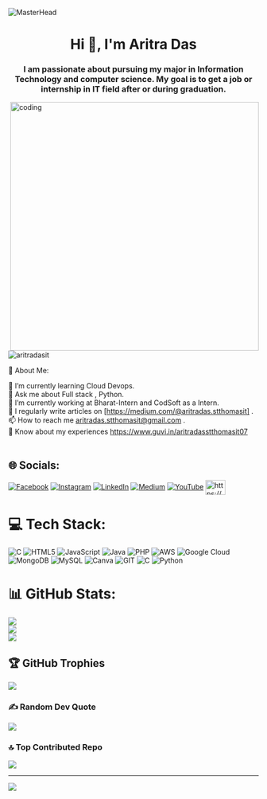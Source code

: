 
![MasterHead](https://media.licdn.com/dms/image/D4D16AQFO4X5iZa2exA/profile-displaybackgroundimage-shrink_350_1400/0/1694714741947?e=1700092800&v=beta&t=Z-xslfazgaihjpsB8fx13eJm4l7kAr9JahZAm9baVOU)

<h1 align="center">Hi 👋, I'm Aritra Das</h1>
<h3 align="center">I am passionate about pursuing my major in Information Technology and computer science. My goal is to get a job or internship in IT field after or during graduation.</h3>

<img align="right" alt="coding" width="500"  hight="400" src="https://webcoder.co.in/wp-content/uploads/2021/04/website.gif">
 
<p align="left"> <img src="https://komarev.com/ghpvc/?username=aritradasit&label=Profile%20views&color=0e75b6&style=flat" alt="aritradasit" /> </p>


💫 About Me:

🌱 I’m currently learning Cloud Devops.<br>
💬 Ask me about Full stack , Python.<br>
🔭 I’m currently working at Bharat-Intern and CodSoft  as a Intern.
<br>📝 I regularly write articles on [https://medium.com/@aritradas.stthomasit] .
<br>📫 How to reach me aritradas.stthomasit@gmail.com .
<br>📄 Know about my experiences https://www.guvi.in/aritradasstthomasit07<br><br>


## 🌐 Socials:
[![Facebook](https://img.shields.io/badge/Facebook-%231877F2.svg?logo=Facebook&logoColor=white)](https://facebook.com/https://www.facebook.com/addas.mahi) [![Instagram](https://img.shields.io/badge/Instagram-%23E4405F.svg?logo=Instagram&logoColor=white)](https://instagram.com/https://www.instagram.com/aritradas2001/) [![LinkedIn](https://img.shields.io/badge/LinkedIn-%230077B5.svg?logo=linkedin&logoColor=white)](https://linkedin.com/in/https://www.linkedin.com/in/aritra-das-02094a220/) [![Medium](https://img.shields.io/badge/Medium-12100E?logo=medium&logoColor=white)](https://medium.com/@https://medium.com/@aritradas.stthomasit) [![YouTube](https://img.shields.io/badge/YouTube-%23FF0000.svg?logo=YouTube&logoColor=white)](https://youtube.com/@https://www.youtube.com/@bisoycholochitro) 
<a href="https://www.hackerrank.com/rangitpartha" target="blank"><img align="center" src="https://raw.githubusercontent.com/rahuldkjain/github-profile-readme-generator/master/src/images/icons/Social/hackerrank.svg" alt="https://www.hackerrank.com/rangitpartha" height="30" width="40" /></a>

# 💻 Tech Stack:
![C](https://img.shields.io/badge/c-%2300599C.svg?style=for-the-badge&logo=c&logoColor=white) ![HTML5](https://img.shields.io/badge/html5-%23E34F26.svg?style=for-the-badge&logo=html5&logoColor=white) ![JavaScript](https://img.shields.io/badge/javascript-%23323330.svg?style=for-the-badge&logo=javascript&logoColor=%23F7DF1E) ![Java](https://img.shields.io/badge/java-%23ED8B00.svg?style=for-the-badge&logo=java&logoColor=white) ![PHP](https://img.shields.io/badge/php-%23777BB4.svg?style=for-the-badge&logo=php&logoColor=white) ![AWS](https://img.shields.io/badge/AWS-%23FF9900.svg?style=for-the-badge&logo=amazon-aws&logoColor=white) ![Google Cloud](https://img.shields.io/badge/Google%20Cloud-%234285F4.svg?style=for-the-badge&logo=google-cloud&logoColor=white) ![MongoDB](https://img.shields.io/badge/MongoDB-%234ea94b.svg?style=for-the-badge&logo=mongodb&logoColor=white) ![MySQL](https://img.shields.io/badge/mysql-%2300f.svg?style=for-the-badge&logo=mysql&logoColor=white) ![Canva](https://img.shields.io/badge/Canva-%2300C4CC.svg?style=for-the-badge&logo=Canva&logoColor=white) ![GIT](https://img.shields.io/badge/Git-fc6d26?style=for-the-badge&logo=git&logoColor=white) ![C](https://img.shields.io/badge/c-%2300599C.svg?style=for-the-badge&logo=c&logoColor=white) ![Python](https://img.shields.io/badge/python-3670A0?style=for-the-badge&logo=python&logoColor=ffdd54)
# 📊 GitHub Stats:
![](https://github-readme-stats.vercel.app/api?username=AritraDasIT&theme=great-gatsby&hide_border=false&include_all_commits=false&count_private=false)<br/>
![](https://github-readme-streak-stats.herokuapp.com/?user=AritraDasIT&theme=great-gatsby&hide_border=false)<br/>
![](https://github-readme-stats.vercel.app/api/top-langs/?username=AritraDasIT&theme=great-gatsby&hide_border=false&include_all_commits=false&count_private=false&layout=compact)

## 🏆 GitHub Trophies
![](https://github-profile-trophy.vercel.app/?username=AritraDasIT&theme=monokai&no-frame=false&no-bg=false&margin-w=4)

### ✍️ Random Dev Quote
![](https://quotes-github-readme.vercel.app/api?type=horizontal&theme=radical)

### 🔝 Top Contributed Repo
![](https://github-contributor-stats.vercel.app/api?username=AritraDasIT&limit=5&theme=dark&combine_all_yearly_contributions=true)

---
[![](https://visitcount.itsvg.in/api?id=AritraDasIT&icon=0&color=0)](https://visitcount.itsvg.in)

<!-- Proudly created with GPRM ( https://gprm.itsvg.in ) -->
